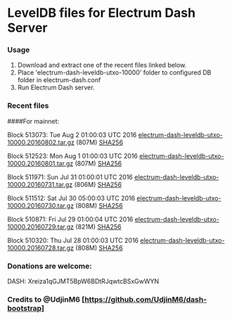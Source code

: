 # LevelDB files for Electrum Dash Server

### Usage

1. Download and extract one of the recent files linked below.
2. Place 'electrum-dash-leveldb-utxo-10000' folder to configured DB folder in electrum-dash.conf
3. Run Electrum Dash server.

### Recent files

####For mainnet:

Block 513073: Tue Aug  2 01:00:03 UTC 2016 [electrum-dash-leveldb-utxo-10000.20160802.tar.gz](https://transfer.sh/PrfcZ/electrum-dash-leveldb-utxo-10000.20160802.tar.gz) (807M) [SHA256](https://transfer.sh/JXbgn/electrum-dash-leveldb-utxo-10000.20160802.tar.gz.sha256)

Block 512523: Mon Aug  1 01:00:03 UTC 2016 [electrum-dash-leveldb-utxo-10000.20160801.tar.gz](https://transfer.sh/13BVIs/electrum-dash-leveldb-utxo-10000.20160801.tar.gz) (807M) [SHA256](https://transfer.sh/H16gx/electrum-dash-leveldb-utxo-10000.20160801.tar.gz.sha256)

Block 511971: Sun Jul 31 01:00:01 UTC 2016 [electrum-dash-leveldb-utxo-10000.20160731.tar.gz](https://transfer.sh/YVC0D/electrum-dash-leveldb-utxo-10000.20160731.tar.gz) (806M) [SHA256](https://transfer.sh/12iflc/electrum-dash-leveldb-utxo-10000.20160731.tar.gz.sha256)

Block 511512: Sat Jul 30 05:00:03 UTC 2016 [electrum-dash-leveldb-utxo-10000.20160730.tar.gz](https://transfer.sh/pLXGY/electrum-dash-leveldb-utxo-10000.20160730.tar.gz) (808M) [SHA256](https://transfer.sh/mKabh/electrum-dash-leveldb-utxo-10000.20160730.tar.gz.sha256)

Block 510871: Fri Jul 29 01:00:04 UTC 2016 [electrum-dash-leveldb-utxo-10000.20160729.tar.gz](https://transfer.sh/J9RiM/electrum-dash-leveldb-utxo-10000.20160729.tar.gz) (821M) [SHA256](https://transfer.sh/jqKlZ/electrum-dash-leveldb-utxo-10000.20160729.tar.gz.sha256)

Block 510320: Thu Jul 28 01:00:03 UTC 2016 [electrum-dash-leveldb-utxo-10000.20160728.tar.gz](https://transfer.sh/14xhom/electrum-dash-leveldb-utxo-10000.20160728.tar.gz) (808M) [SHA256](https://transfer.sh/iiv4y/electrum-dash-leveldb-utxo-10000.20160728.tar.gz.sha256)

### Donations are welcome:

DASH: Xreiza1qGJMT5BpW6BDtRJqwtcBSxGwWYN

### Credits to @UdjinM6 [https://github.com/UdjinM6/dash-bootstrap]
